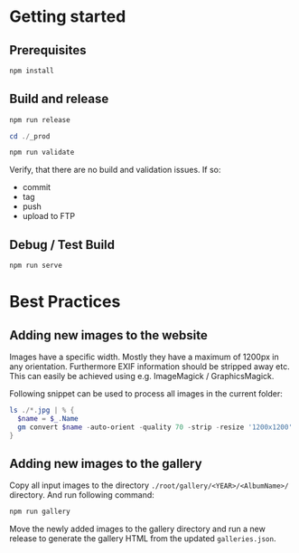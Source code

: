 # Getting started
## Prerequisites

```powershell
npm install
```

## Build and release

```powershell
npm run release

cd ./_prod

npm run validate
```

Verify, that there are no build and validation issues. If so:
- commit
- tag
- push
- upload to FTP

## Debug / Test Build

```powershell
npm run serve
```

# Best Practices
## Adding new images to the website
Images have a specific width. Mostly they have a maximum of 1200px in any orientation. Furthermore EXIF information should be stripped away etc. This can easily be achieved using e.g. ImageMagick / GraphicsMagick.

Following snippet can be used to process all images in the current folder:

```powershell
ls ./*.jpg | % {
  $name = $_.Name
  gm convert $name -auto-orient -quality 70 -strip -resize '1200x1200' "c_$name"
}
```

## Adding new images to the gallery

Copy all input images to the directory `./root/gallery/<YEAR>/<AlbumName>/` directory. And run following command:

```powershell
npm run gallery
```

Move the newly added images to the gallery directory and run a new release to generate the gallery HTML from the updated `galleries.json`.
